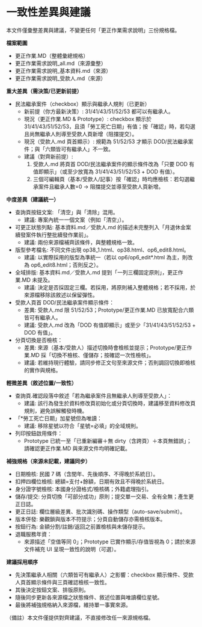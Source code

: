 # 一致性差異與建議

本文件僅彙整差異與建議，不變更任何「更正作業需求說明」三份規格檔。

**檔案範圍**
- 更正作業.MD（整體彙總規格）
- 更正作業需求說明_all.md（來源彙整）
- 更正作業需求說明_基本資料.md（來源）
- 更正作業需求說明_受款人.md（來源）

**重大差異（需決策/已更新前提）**
- 民法繼承案件（checkbox）顯示與繼承人規則（已更新）
  - 新前提（你方最新決策）: 31/41/43/51/52/53 都可以有繼承人。
  - 現況（更正作業.MD & Prototype）: checkbox 顯示於 31/41/43/51/52/53，且須「勞工死亡日期」有值；按「確認」時，若勾選且尚無繼承人則導至受款人頁新增（阻擋提交）。
  - 現況（受款人.md 頁首顯示）: 規範為 51/52/53 才顯示 DOD/民法繼承案件；與「六類皆可有繼承人」不一致。
  - 建議（對齊新前提）:
    1) 受款人.md 將頁首 DOD/民法繼承案件的顯示條件改為「只要 DOD 有值即顯示」（或至少放寬為 31/41/43/51/52/53 + DOD 有值）。
    2) 三個可編輯頁（基本/受款人/記事）按「確認」時均應檢核：若勾選繼承案件且繼承人數=0 → 阻擋提交並導至受款人頁新增。

**中度差異（建議統一）**
- 查詢頁按鈕文案: 「清空」與「清除」混用。
  - 建議: 專案內統一一個文案（例如「清空」）。
- 可更正狀態列點: 基本資料.md／受款人.md 的描述未完整列入「月退休金案續發案件執行整批續發作業前」。
  - 建議: 兩份來源檔補齊該條件，與整體規格一致。
- 版型參考檔名: 不同文件出現 op38_1.html、op38.html、op6_edit8.html。
  - 建議: 以實際採用的版型為準統一（若以 op6/op6_edit*.html 為主，則改為 op6_edit8.html；否則反之）。
- 全域排版: 基本資料.md／受款人.md 提到「一列三欄固定原則」，更正作業.MD 未提及。
  - 建議: 決定是否採固定三欄。若採用，將原則補入整體規格；若不採用，於來源檔移除該敘述以保留彈性。
- 受款人頁首 DOD/民法繼承案件顯示條件：
  - 差異: 受款人.md 限 51/52/53；Prototype/更正作業.MD 已放寬配合六類皆可有繼承人。
  - 建議: 受款人.md 改為「DOD 有值即顯示」或至少「31/41/43/51/52/53 + DOD 有值」。
- 分頁切換是否檢核：
  - 差異: 來源（基本/受款人）描述切換時會檢核並提示；Prototype/更正作業.MD 採「切換不檢核、僅儲存；按確認一次性檢核」。
  - 建議: 若維持現行體驗，請同步修正文句至來源文件；否則調回切換即檢核的實作與規格。

**輕微差異（敘述位置/一致性）**
- 查詢頁.確認段落中敘述「若為繼承案件且無繼承人則導至受款人」：
  - 建議: 該行為發生於資料修改頁初始化或分頁切換時，建議移至資料修改頁規則，避免誤解觸發時機。
- 「*勞工死亡日期」加星號但為唯讀：
  - 建議: 移除星號以符合「星號=必填」的全域規則。
- 列印按鈕啟用條件：
  - Prototype 已統一至「已重新編審＋無 dirty（含跨頁）＋本頁無錯誤」；請確認更正作業.MD 與來源文件均明確記載。

**補強規格（來源未記載，建議同步）**
- 日期檢核: 民國 7 碼（含閏年、先後順序、不得晚於系統日）。
- 扣押四欄位檢核: 總額=支付+餘額，日期有效且不得晚於系統日。
- 身分證字號檢核: 本國身分證格式/檢核碼；外籍處理指引。
- 儲存/提交: 分頁切換「可部分成功」原則；提交單一交易、全有全無；產生更正日誌。
- 更正日誌: 欄位層級差異、批次識別碼、操作類型（auto-save/submit）。
- 版本併發: 樂觀鎖與版本不符提示；分頁自動儲存亦需檢核版本。
- 按鈕行為: 金額分割/註銷/返回之前置檢核與未儲存提示。
- 退職服務年資：
  - 來源描述「空值等同 0」；Prototype 已實作顯示/存值皆視為 0；請於來源文件補充 UI 呈現一致性的說明（可選）。

**建議採用順序**
- 先決策繼承人相關（六類皆可有繼承人）之影響：checkbox 顯示條件、受款人頁首顯示條件與三頁確認檢核一致性。
- 其後決定按鈕文案、排版原則。
- 隨後同步更新各來源檔之狀態條件、敘述位置與唯讀欄位星號。
- 最後將補強規格納入來源檔，維持單一事實來源。

（備註）本文件僅提供對齊建議，不直接修改任一來源規格檔。
